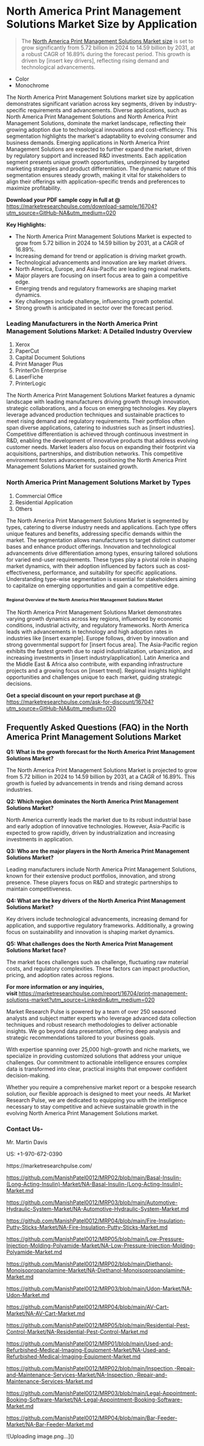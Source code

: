 <h1>North America Print Management Solutions Market&nbsp;Size by Application</h1><blockquote><p>The <a href="https://marketresearchpulse.com/download-sample/16704?utm_source=GitHub-NA&amp;utm_medium=020">North America Print Management Solutions Market size</a> is set to grow significantly from 5.72 billion in 2024 to 14.59 billion by 2031, at a robust CAGR of 16.89% during the forecast period. This growth is driven by [insert key drivers], reflecting rising demand and technological advancements.</p></blockquote><ul><li>Color<li> Monochrome</li></ul><p>The North America Print Management Solutions market size by application demonstrates significant variation across key segments, driven by industry-specific requirements and advancements. Diverse applications, such as North America Print Management Solutions and North America Print Management Solutions, dominate the market landscape, reflecting their growing adoption due to technological innovations and cost-efficiency. This segmentation highlights the market's adaptability to evolving consumer and business demands. Emerging applications in North America Print Management Solutions are expected to further expand the market, driven by regulatory support and increased R&D investments. Each application segment presents unique growth opportunities, underpinned by targeted marketing strategies and product differentiation. The dynamic nature of this segmentation ensures steady growth, making it vital for stakeholders to align their offerings with application-specific trends and preferences to maximize profitability.</p><p><strong>Download your PDF sample copy in full at @ </strong><a href="https://marketresearchpulse.com/download-sample/16704?utm_source=GitHub-NA&amp;utm_medium=020">https://marketresearchpulse.com/download-sample/16704?utm_source=GitHub-NA&amp;utm_medium=020</a></p><p><strong>Key Highlights: </strong></p><ul><li>The North America Print Management Solutions Market is expected to grow from 5.72 billion in 2024 to 14.59 billion by 2031, at a CAGR of 16.89%.</li><li>Increasing demand for trend or application is driving market growth.</li><li>Technological advancements and innovation are key market drivers.</li><li>North America, Europe, and Asia-Pacific are leading regional markets.</li><li>Major players are focusing on insert focus area to gain a competitive edge.</li><li>Emerging trends and regulatory frameworks are shaping market dynamics.</li><li>Key challenges include challenge, influencing growth potential.</li><li>Strong growth is anticipated in sector over the forecast period.</li></ul><h3>Leading Manufacturers in the North America Print Management Solutions Market: A Detailed Industry Overview</h3><ol><li>Xerox</li><li>PaperCut</li><li>Capital Document Solutions</li><li>Print Manager Plus</li><li>PrinterOn Enterprise</li><li>LaserFiche</li><li>PrinterLogic</li></ol><div class="flex max-w-full flex-col flex-grow"><div class="min-h-8 text-message flex w-full flex-col items-end gap-2 whitespace-normal break-words [.text-message+&amp;]:mt-5" dir="auto" data-message-author-role="assistant" data-message-id="fd8432e4-4910-450d-b182-61b7bfb0a01f" data-message-model-slug="gpt-4o"><div class="flex w-full flex-col gap-1 empty:hidden first:pt-[3px]"><div class="markdown prose w-full break-words dark:prose-invert light"><p>The North America Print Management Solutions Market features a dynamic landscape with leading manufacturers driving growth through innovation, strategic collaborations, and a focus on emerging technologies. Key players leverage advanced production techniques and sustainable practices to meet rising demand and regulatory requirements. Their portfolios often span diverse applications, catering to industries such as [insert industries]. Competitive differentiation is achieved through continuous investment in R&amp;D, enabling the development of innovative products that address evolving customer needs. Market leaders also focus on expanding their footprint via acquisitions, partnerships, and distribution networks. This competitive environment fosters advancements, positioning the North America Print Management Solutions Market for sustained growth.</p></div></div></div></div><h3>North America Print Management Solutions Market by Types</h3><ol><li>Commercial Office<li> Residential Application<li> Others</li></ol><div class="flex max-w-full flex-col flex-grow"><div class="min-h-8 text-message flex w-full flex-col items-end gap-2 whitespace-normal break-words [.text-message+&amp;]:mt-5" dir="auto" data-message-author-role="assistant" data-message-id="084470be-0bb7-4664-bddf-5156b4f41249" data-message-model-slug="gpt-4o-mini"><div class="flex w-full flex-col gap-1 empty:hidden first:pt-[3px]"><div class="markdown prose w-full break-words dark:prose-invert light"><p>The North America Print Management Solutions Market is segmented by types, catering to diverse industry needs and applications. Each type offers unique features and benefits, addressing specific demands within the market. The segmentation allows manufacturers to target distinct customer bases and enhance product offerings. Innovation and technological advancements drive differentiation among types, ensuring tailored solutions for varied end-user requirements. These types play a pivotal role in shaping market dynamics, with their adoption influenced by factors such as cost-effectiveness, performance, and suitability for specific applications. Understanding type-wise segmentation is essential for stakeholders aiming to capitalize on emerging opportunities and gain a competitive edge.</p></div></div></div></div><h3><span style="font-size: 11px;">Regional Overview of the North America Print Management Solutions Market</span></h3><div class="flex max-w-full flex-col flex-grow"><div class="min-h-8 text-message flex w-full flex-col items-end gap-2 whitespace-normal break-words [.text-message+&amp;]:mt-5" dir="auto" data-message-author-role="assistant" data-message-id="e9038762-ce64-4e30-91c9-9bd413514231" data-message-model-slug="gpt-4o-mini"><div class="flex w-full flex-col gap-1 empty:hidden first:pt-[3px]"><div class="markdown prose w-full break-words dark:prose-invert light"><p>The North America Print Management Solutions Market demonstrates varying growth dynamics across key regions, influenced by economic conditions, industrial activity, and regulatory frameworks. North America leads with advancements in technology and high adoption rates in industries like [insert example]. Europe follows, driven by innovation and strong governmental support for [insert focus area]. The Asia-Pacific region exhibits the fastest growth due to rapid industrialization, urbanization, and increasing investments in [insert industry/application]. Latin America and the Middle East &amp; Africa also contribute, with expanding infrastructure projects and a growing focus on [insert trend]. Regional insights highlight opportunities and challenges unique to each market, guiding strategic decisions.</p></div></div></div></div><p><strong>Get a special discount on your report purchase at @ </strong><a href="https://marketresearchpulse.com/ask-for-discount/16704?utm_source=GitHub-NA&amp;utm_medium=020">https://marketresearchpulse.com/ask-for-discount/16704?utm_source=GitHub-NA&amp;utm_medium=020</a></p><h2>Frequently Asked Questions (FAQ) in the North America Print Management Solutions Market</h2><p><strong>Q1: What is the growth forecast for the North America Print Management Solutions Market?</strong></p><p>The North America Print Management Solutions Market is projected to grow from 5.72 billion in 2024 to 14.59 billion by 2031, at a CAGR of 16.89%. This growth is fueled by advancements in trends and rising demand across industries.</p><p><strong>Q2: Which region dominates the North America Print Management Solutions Market?</strong></p><p>North America currently leads the market due to its robust industrial base and early adoption of innovative technologies. However, Asia-Pacific is expected to grow rapidly, driven by industrialization and increasing investments in application.</p><p><strong>Q3: Who are the major players in the North America Print Management Solutions Market?</strong></p><p>Leading manufacturers include North America Print Management Solutions, known for their extensive product portfolios, innovation, and strong presence. These players focus on R&amp;D and strategic partnerships to maintain competitiveness.</p><p><strong>Q4: What are the key drivers of the North America Print Management Solutions Market?</strong></p><p>Key drivers include technological advancements, increasing demand for application, and supportive regulatory frameworks. Additionally, a growing focus on sustainability and innovation is shaping market dynamics.</p><p><strong>Q5: What challenges does the North America Print Management Solutions Market face?</strong></p><p>The market faces challenges such as challenge, fluctuating raw material costs, and regulatory complexities. These factors can impact production, pricing, and adoption rates across regions.</p><p><strong>For more information or any inquiries, visit&nbsp;</strong><a href="https://marketresearchpulse.com/report/16704/print-management-solutions-market?utm_source=Linkedin&utm_medium=020">https://marketresearchpulse.com/report/16704/print-management-solutions-market?utm_source=Linkedin&utm_medium=020</a></p><p>Market Research Pulse is powered by a team of over 250 seasoned analysts and subject matter experts who leverage advanced data collection techniques and robust research methodologies to deliver actionable insights. We go beyond data presentation, offering deep analysis and strategic recommendations tailored to your business goals.</p><p>With expertise spanning over 25,000 high-growth and niche markets, we specialize in providing customized solutions that address your unique challenges. Our commitment to actionable intelligence ensures complex data is transformed into clear, practical insights that empower confident decision-making.</p><p>Whether you require a comprehensive market report or a bespoke research solution, our flexible approach is designed to meet your needs. At Market Research Pulse, we are dedicated to equipping you with the intelligence necessary to stay competitive and achieve sustainable growth in the evolving North America Print Management Solutions market.</p><h3><strong>Contact Us-</strong></h3><p>Mr. Martin Davis</p><p>US: +1-970-672-0390</p><p>https://marketresearchpulse.com/</p><p><a href="https://github.com/ManishPatel0012/MRP02/blob/main/Basal-Insulin-(Long-Acting-Insulin)-Market/NA-Basal-Insulin-(Long-Acting-Insulin)-Market.md">https://github.com/ManishPatel0012/MRP02/blob/main/Basal-Insulin-(Long-Acting-Insulin)-Market/NA-Basal-Insulin-(Long-Acting-Insulin)-Market.md</a></p><p><a href="https://github.com/ManishPatel0012/MRP03/blob/main/Automotive-Hydraulic-System-Market/NA-Automotive-Hydraulic-System-Market.md">https://github.com/ManishPatel0012/MRP03/blob/main/Automotive-Hydraulic-System-Market/NA-Automotive-Hydraulic-System-Market.md</a></p><p><a href="https://github.com/ManishPatel0012/MRP04/blob/main/Fire-Insulation-Putty-Sticks-Market/NA-Fire-Insulation-Putty-Sticks-Market.md">https://github.com/ManishPatel0012/MRP04/blob/main/Fire-Insulation-Putty-Sticks-Market/NA-Fire-Insulation-Putty-Sticks-Market.md</a></p><p><a href="https://github.com/ManishPatel0012/MRP05/blob/main/Low-Pressure-Injection-Molding-Polyamide-Market/NA-Low-Pressure-Injection-Molding-Polyamide-Market.md">https://github.com/ManishPatel0012/MRP05/blob/main/Low-Pressure-Injection-Molding-Polyamide-Market/NA-Low-Pressure-Injection-Molding-Polyamide-Market.md</a></p><p><a href="https://github.com/ManishPatel0012/MRP02/blob/main/Diethanol-Monoisopropanolamine-Market/NA-Diethanol-Monoisopropanolamine-Market.md">https://github.com/ManishPatel0012/MRP02/blob/main/Diethanol-Monoisopropanolamine-Market/NA-Diethanol-Monoisopropanolamine-Market.md</a></p><p><a href="https://github.com/ManishPatel0012/MRP03/blob/main/Udon-Market/NA-Udon-Market.md">https://github.com/ManishPatel0012/MRP03/blob/main/Udon-Market/NA-Udon-Market.md</a></p><p><a href="https://github.com/ManishPatel0012/MRP04/blob/main/AV-Cart-Market/NA-AV-Cart-Market.md">https://github.com/ManishPatel0012/MRP04/blob/main/AV-Cart-Market/NA-AV-Cart-Market.md</a></p><p><a href="https://github.com/ManishPatel0012/MRP05/blob/main/Residential-Pest-Control-Market/NA-Residential-Pest-Control-Market.md">https://github.com/ManishPatel0012/MRP05/blob/main/Residential-Pest-Control-Market/NA-Residential-Pest-Control-Market.md</a></p><p><a href="https://github.com/ManishPatel0012/MRP01/blob/main/Used-and-Refurbished-Medical-Imaging-Equipment-Market/NA-Used-and-Refurbished-Medical-Imaging-Equipment-Market.md">https://github.com/ManishPatel0012/MRP01/blob/main/Used-and-Refurbished-Medical-Imaging-Equipment-Market/NA-Used-and-Refurbished-Medical-Imaging-Equipment-Market.md</a></p><p><a href="https://github.com/ManishPatel0012/MRP02/blob/main/Inspection,-Repair-and-Maintenance-Services-Market/NA-Inspection,-Repair-and-Maintenance-Services-Market.md">https://github.com/ManishPatel0012/MRP02/blob/main/Inspection,-Repair-and-Maintenance-Services-Market/NA-Inspection,-Repair-and-Maintenance-Services-Market.md</a></p><p><a href="https://github.com/ManishPatel0012/MRP03/blob/main/Legal-Appointment-Booking-Software-Market/NA-Legal-Appointment-Booking-Software-Market.md">https://github.com/ManishPatel0012/MRP03/blob/main/Legal-Appointment-Booking-Software-Market/NA-Legal-Appointment-Booking-Software-Market.md</a></p><p><a href="https://github.com/ManishPatel0012/MRP04/blob/main/Bar-Feeder-Market/NA-Bar-Feeder-Market.md">https://github.com/ManishPatel0012/MRP04/blob/main/Bar-Feeder-Market/NA-Bar-Feeder-Market.md</a></p>
![Uploading image.png…]()
